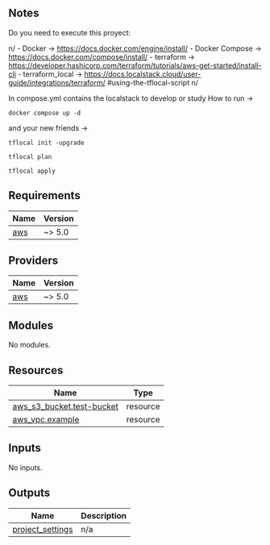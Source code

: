 ## Notes
Do you need to execute this proyect:

n/
    - Docker -> https://docs.docker.com/engine/install/ 
    - Docker Compose -> https://docs.docker.com/compose/install/ 
    - terraform -> https://developer.hashicorp.com/terraform/tutorials/aws-get-started/install-cli
    - terraform_local -> https://docs.localstack.cloud/user-guide/integrations/terraform/ #using-the-tflocal-script 
n/

In compose.yml contains the localstack to develop or study
How to run -> 

``` docker compose up -d ``` 

and your new friends ->

``` tflocal init -upgrade ```


``` tflocal plan ``` 

``` tflocal apply ``` 

<!-- BEGIN_TF_DOCS -->
## Requirements

| Name | Version |
|------|---------|
| <a name="requirement_aws"></a> [aws](#requirement\_aws) | ~> 5.0 |

## Providers

| Name | Version |
|------|---------|
| <a name="provider_aws"></a> [aws](#provider\_aws) | ~> 5.0 |

## Modules

No modules.

## Resources

| Name | Type |
|------|------|
| [aws_s3_bucket.test-bucket](https://registry.terraform.io/providers/hashicorp/aws/latest/docs/resources/s3_bucket) | resource |
| [aws_vpc.example](https://registry.terraform.io/providers/hashicorp/aws/latest/docs/resources/vpc) | resource |

## Inputs

No inputs.

## Outputs

| Name | Description |
|------|-------------|
| <a name="output_project_settings"></a> [project\_settings](#output\_project\_settings) | n/a |
<!-- END_TF_DOCS -->